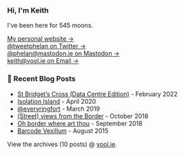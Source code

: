 ### Hi, I'm Keith

I've been here for <!-- writing_moons starts -->545<!-- writing_moons ends --> moons.

<!--
**vool/vool** is a ✨ _special_ ✨ repository because its `README.md` (this file) appears on your GitHub profile.

Here are some ideas to get you started:

- 🔭 I’m currently working on ...
- 🌱 I’m currently learning ...
- 👯 I’m looking to collaborate on ...
- 🤔 I’m looking for help with ...
- 💬 Ask me about ...
- 📫 How to reach me: ...
- 😄 Pronouns: ...
- ⚡ Fun fact: ...
-->

[My personal website &rarr;](https://vool.ie/)    
[@tweetphelan on Twitter &rarr;](https://twitter.com/tweetphelan)    
[@phelan@mastodon.ie on Mastodon &rarr;](https://mastodon.ie/@phelan)    
[keith@vool.ie on Email &rarr;](mailto:keith@vool.ie)


### 📝 Recent Blog Posts

<!-- writing starts -->
* [St Bridget’s Cross (Data Centre Edition)](http://vool.ie/st-bridgets-cross-data-centre-edition/) - February 2022
* [Isolation Island](http://vool.ie/isolation-island/) - April 2020
* [@everyringfort](http://vool.ie/everyringfort/) - March 2019
* [(Street) views from the Border](http://vool.ie/street-views-from-the-border/) - October 2018
* [Oh border where art thou](http://vool.ie/oh-border-where-art-thou/) - September 2018
* [Barcode  Vexillum](http://vool.ie/barcode-vexillum/) - August 2015
<!-- writing ends -->

View the archives (<!-- writing_count starts -->10<!-- writing_count ends --> posts) @ [vool.ie](http://vool.ie).
